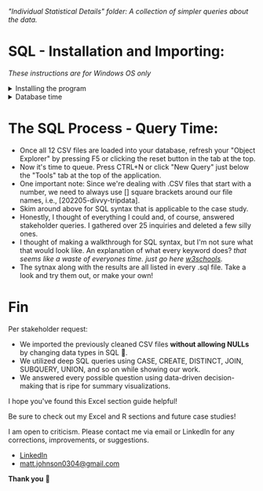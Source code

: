 <em> "Individual Statistical Details" folder: A collection of simpler queries about the data.</em>

# SQL - Installation and Importing:
*These instructions are for Windows OS only*

<details>
<summary> Installing the program </summary>
<ol>
<li> Download and install SSMS 19.1; it will be your SQL program: https://learn.microsoft.com/en-us/sql/ssms/download-sql-server-management-studio-ssms?view=sql-server-ver16#download-ssms </li>
<li> You still need a server. Download and install the "Express" server for SQL: https://www.microsoft.com/en-us/sql-server/sql-server-downloads </li>
<li> Launch SQL Server Management Studio 19 </li>
<li> Make sure: </li>
<ul>
<li>Server type: Database Engine</li>
<li>Server name: should be set to your PC name \SQLEXPRESS; i.e., MattPC\SQLEXPRESS</li>
<li>Authentication: Windows Authentication</li>

 * To fix the common server error go to "Options" > "Connection Properties," check the "Trust server certificate" box, and then click "Connect" at the bottom.
</ul>
</ol>
 
  *Now you're up and running, great job!*
  
</details>  

<details>
<summary> Database time </summary>
 
 *We are logged into SSMS already*
 
<ol>
 <li> To your left is the "Object Explorer; this is our nexus.</li>
 <li> Right-click on the "Databases" folder and create a "New Database." Name it "SQL Case Study 1." Click OK.</li>
 <li> Now right-click your new database > Tasks > Import Flat File </li>
 <li> A pop up window appears; click Next. Browse your hard drive for the CSV files folder we made earlier.</li>
 <li> A preview appears; do a quick check that all the column names are as intended. Then click Next.</li>
 <li> Here is where you can assign any columns to be primary keys, which prevents duplicate data, enhances queries, and benefits your ability to establish relationships. All that, and it serves no purpose for this situation 🤣. </li>
 <li> Here is also where you can "Allow nulls" essentially saying get this column in the database at any cost of integrity. <em>A selection we want to use sparingly as good practice </em>. </li>
<li> Our new tables are stored inside the "Tables" folder, which is inside our "SQL Case Study 1" database. </li>
 </ol>
 
 ## Troubleshooting time:
 <ol>
 <li> Ironically, column "start_station_name" <em>may</em> have too many characters for proper processing. If you have that situation. We have two options:</li>
 <ol>
  <li>Edit the CSV files to fit the nvarchar length requirements, which would take ages to due to with size of the CSVs.</li>
<li> Change the "start_station_name" data type to nvarchar(100) allowing us 100 characters.</li>
 </ol>
 <li>Column errors for "start_lat" and "end_lat": They need their data type changed from float to decimal(18, 10). 
 
  <details>
<summary>Explanation</summary>
  
<em> A float in Computer Science is a data type composed of a number that is not an integer because it includes a fraction represented in decimal format. However, it is also subject to something called "Floating impercision" which leads to "Integer Overflow". Aka after a certain decimal place, the computer does its best to replicate the actual numbers, but because a float is stored as 32 bits, aka 4 bytes of memory, 
 The data type runs out of memory, and because of how binary works, truncation happens again, aka you need NULL in your column without a data type swap.
 
I learned all of this in Harvard's CS50 course. My notes on the subjects of: 
 <ul>
  <li>Floating Point Imprecision</li>
 <li>Integer Overflow</li> 
  <li>Truncation</li> 
  </ul>
 
 can be found at the <strong>bottom</strong> of week 1's Notes.md file 😄
 
I highly recommend the free course to anyone intrigued by Computer Science! </em>
   
* [My Notes](https://github.com/MjxSjx/CS50x/blob/main/Week%201%20-%20C/Notes.md) 📓
   
* [The course](https://cs50.harvard.edu/x/2023/) 🏫
   
  </details>
  
<li> <strong>Reminder:</strong> You may get a "ride_length" error claiming endless ####### are stored instead of valid data. Here is the excel walkthrough on how to fix it. [Adding ride_length](https://github.com/MjxSjx/Portfolio/tree/main/Case%20Study%201%20-%20bike-share%20analysis/Excel%20Results)

    
 <li>Now time to load all the other sheets</li> 
</ol>
 
<em> We managed to load LARGE CSV files into SQL without allowing NULLs. Any employer would be proud of our efforts! 💪 </em>
</details>  


# The SQL Process - Query Time:

* Once all 12 CSV files are loaded into your database, refresh your "Object Explorer" by pressing F5 or clicking the reset button in the tab at the top.
* Now it's time to queue. Press CTRL+N or click "New Query" just below the "Tools" tab at the top of the application. 
* One important note: Since we're dealing with .CSV files that start with a number, we need to always use [] square brackets around our file names, i.e., [202205-divvy-tripdata].
* Skim around above for SQL syntax that is applicable to the case study.
* Honestly, I thought of everything I could and, of course, answered stakeholder queries. I gathered over 25 inquiries and deleted a few silly ones.
* I thought of making a walkthrough for SQL syntax, but I'm not sure what that would look like. An explanation of what every keyword does? <em> that seems like a waste of everyones time. just go here [w3schools](https://www.w3schools.com/sql/). </em>
* The sytnax along with the results are all listed in every .sql file. Take a look and try them out, or make your own!


# Fin
Per stakeholder request: 
* We imported the previously cleaned CSV files **without allowing NULLs** by changing data types in SQL 💪.
* We utilized deep SQL queries using CASE, CREATE, DISTINCT, JOIN, SUBQUERY, UNION, and so on while showing our work.
* We answered every possible question using data-driven decision-making that is ripe for summary visualizations.

I hope you've found this Excel section guide helpful!

Be sure to check out my Excel and R sections and future case studies!

I am open to criticism. Please contact me via email or LinkedIn for any corrections, improvements, or suggestions.

- [LinkedIn](https://www.linkedin.com/in/matt-johnson0304)
- matt.johnson0304@gmail.com

**Thank you** :bow:
